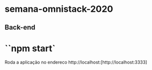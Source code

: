# semana-omnistack-2020

## Back-end

# ``npm start`

Roda a aplicação no endereco http://localhost:[http://localhost:3333]
